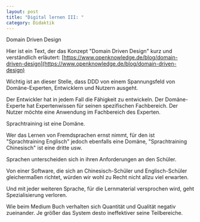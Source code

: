 ```yaml
---
layout: post
title: "Digital lernen III: "
category: Didaktik
---
```


Domain Driven Design

Hier ist ein Text, der das Konzept "Domain Driven Design" kurz und verständlich erläutert: [https://www.openknowledge.de/blog/domain-driven-design](https://www.openknowledge.de/blog/domain-driven-design)

Wichtig ist an dieser Stelle, dass DDD von einem Spannungsfeld von Domäne-Experten, Entwicklern und Nutzern ausgeht.

Der Entwickler hat in jedem Fall die Fähigkeit zu entwickeln.
Der Domäne-Experte hat Expertenwissen für seinen spezifischen Fachbereich.
Der Nutzer möchte eine Anwendung im Fachbereich des Experten. 

Sprachtraining ist eine Domäne. 

Wer das Lernen von Fremdsprachen ernst nimmt, für den ist "Sprachtraining Englisch" jedoch ebenfalls eine Domäne, "Sprachtraining Chinesisch" ist eine dritte usw.

Sprachen unterscheiden sich in ihren Anforderungen an den Schüler.

Von einer Software, die sich an Chinesisch-Schüler und Englisch-Schüler gleichermaßen richtet, würden wir wohl zu Recht nicht allzu viel erwarten.

Und mit jeder weiteren Sprache, für die Lernmaterial versprochen wird, geht Spezialisierung verloren.

Wie beim Medium Buch verhalten sich Quantität und Qualität negativ zueinander. Je größer das System desto ineffektiver seine Teilbereiche.

